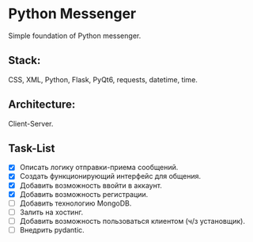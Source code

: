 # Python Messenger
Simple foundation of Python messenger.

## Stack: 
CSS, XML, Python, Flask, PyQt6, requests, datetime, time.

## Architecture: 
Client-Server.

## Task-List
- [X] Описать логику отправки-приема сообщений.
- [X] Создать функционирующий интерфейс для общения.
- [X] Добавить возможность ввойти в аккаунт.
- [X] Добавить возможность регистрации.
- [ ] Добавить технологию MongoDB.
- [ ] Залить на хостинг.
- [ ] Добавить возможность пользоваться клиентом (ч/з установщик).
- [ ] Внедрить pydantic.
